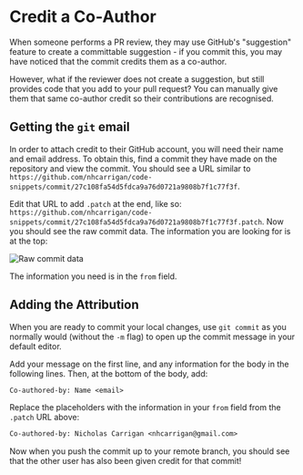 # Credit a Co-Author

When someone performs a PR review, they may use GitHub's "suggestion" feature to create a committable suggestion - if you commit this, you may have noticed that the commit credits them as a co-author.

However, what if the reviewer does not create a suggestion, but still provides code that you add to your pull request? You can manually give them that same co-author credit so their contributions are recognised.

## Getting the `git` email

In order to attach credit to their GitHub account, you will need their name and email address. To obtain this, find a commit they have made on the repository and view the commit. You should see a URL similar to `https://github.com/nhcarrigan/code-snippets/commit/27c108fa54d5fdca9a76d0721a9808b7f1c77f3f`. 

Edit that URL to add `.patch` at the end, like so: `https://github.com/nhcarrigan/code-snippets/commit/27c108fa54d5fdca9a76d0721a9808b7f1c77f3f.patch`. Now you should see the raw commit data. The information you are looking for is at the top:

![Raw commit data](/img/commit-data.png)

The information you need is in the `from` field.

## Adding the Attribution

When you are ready to commit your local changes, use `git commit` as you normally would (without the `-m` flag) to open up the commit message in your default editor.

Add your message on the first line, and any information for the body in the following lines. Then, at the bottom of the body, add:

```txt
Co-authored-by: Name <email>
```

Replace the placeholders with the information in your `from` field from the `.patch` URL above:

```txt
Co-authored-by: Nicholas Carrigan <nhcarrigan@gmail.com>
```

Now when you push the commit up to your remote branch, you should see that the other user has also been given credit for that commit!
